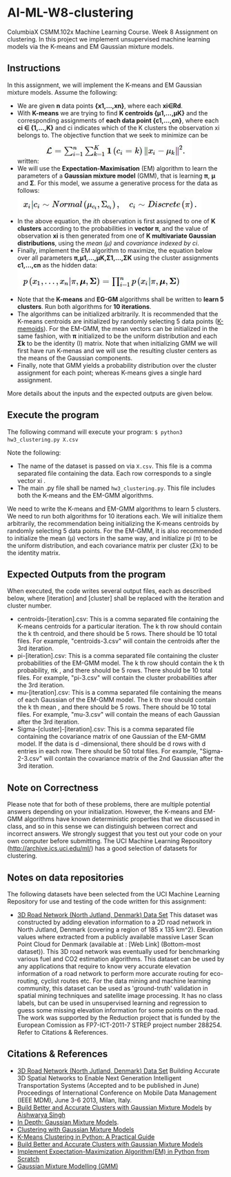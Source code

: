 ﻿# AI-ML-W8-clustering

ColumbiaX CSMM.102x Machine Learning Course. Week 8 Assignment on clustering. In this project we implement unsupervised machine learning models via the K-means and EM Gaussian mixture models.


## Instructions

In this assignment, we will implement the K-means and EM Gaussian mixture models. Assume the following:

- We are given **n** data points **{x1,…,xn}**, where each **xi∈Rd**.
- With **K-means** we are trying to find **K centroids {μ1,…,μK}** and the corresponding assignments of **each data point {c1,…,cn}**, where each **ci ∈ {1,…,K}** and ci indicates which of the K clusters the observation xi belongs to. The objective function that we seek to minimize can be written:
![equation_1: L=∑ni=1∑Kk=11(ci=k)∥xi−μk∥2.](./ref/eq1.JPG?raw=true)
- We will use the **Expectation-Maximisation** (EM) algorithm to learn the parameters of a **Gaussian mixture model** (GMM), that is learning **π**, **μ** and **Σ**. For this model, we assume a generative process for the data as follows:
![equation_2: xi|ci∼Normal(μci,Σci),ci∼Discrete(π).](./ref/eq2.JPG?raw=true)
- In the above equation, the  *ith* observation is first assigned to one of  **K  clusters** according to the probabilities in **vector  π**, and the value of observation  **xi**  is then generated from one of  **K multivariate Gaussian distributions**, using the *mean (μ)* and *covariance indexed by ci*. 
- Finally, implement the EM algorithm to maximize, the equation below over all parameters **π,μ1,…,μK,Σ1,…,ΣK** using the cluster assignments **c1,…,cn** as the hidden data:
![equation_3: p(x1,…,xn|π,μ,Σ)=∏ni=1p(xi|π,μ,Σ).](./ref/eq3.JPG?raw=true)
- Note that the **K-means** and **EG-GM** algorithms shall be written to **learn 5 clusters**. Run both algorithms for **10 iterations**. 
- The algorithms can be initialized arbitrarily. It is recommended that the K-means centroids are initialized by randomly selecting 5 data points ([K-memoids](https://en.wikipedia.org/wiki/K-medoids)). For the EM-GMM, the mean vectors can be initialized in the same fashion, with **π** initialized to be the uniform distribution and each **Σk** to be the identity (I) matrix. Note that when initializing GMM we will first have run K-menas and we will use the resulting cluster centers as the means of the Gaussian components.
- Finally, note that GMM yields a probability distribution over the cluster assignment for each point; whereas K-means gives a single hard assignment.

More details about the inputs and the expected outputs are given below.

## Execute the program

The following command will execute your program:
`$ python3 hw3_clustering.py X.csv`

Note the following:
- The name of the dataset is passed on via `X.csv`. This file is a comma separated file containing the data. Each row corresponds to a single vector xi .
- The main .py file shall be named `hw3_clustering.py`. This file includes both the K-means and the EM-GMM algorithms.

We need to write the K-means and EM-GMM algorithms to learn 5 clusters. We need to run both algorithms for 10 iterations each. We will initialize them arbitrarily, the recommendation being initializing the K-means centroids by randomly selecting 5 data points. For the EM-GMM, it is also recommended to initialize the mean (μ) vectors in the same way, and initialize pi (π) to be the uniform distribution, and each covariance matrix per cluster (Σk) to be the identity matrix. 

## Expected Outputs from the program

When executed, the code writes several output files, each as described below, where [iteration] and [cluster] shall be replaced with the iteration and cluster number.

- centroids-[iteration].csv: This is a comma separated file containing the K-means centroids for a particular iteration. The  k th row should contain the  k th centroid, and there should be 5 rows. There should be 10 total files. For example, "centroids-3.csv" will contain the centroids after the 3rd iteration.
- pi-[iteration].csv: This is a comma separated file containing the cluster probabilities of the EM-GMM model. The  k th row should contain the  k th probability,  πk , and there should be 5 rows. There should be 10 total files. For example, "pi-3.csv" will contain the cluster probabilities after the 3rd iteration.
- mu-[iteration].csv: This is a comma separated file containing the means of each Gaussian of the EM-GMM model. The  k th row should contain the  k th mean , and there should be 5 rows. There should be 10 total files. For example, "mu-3.csv" will contain the means of each Gaussian after the 3rd iteration.
- Sigma-[cluster]-[iteration].csv: This is a comma separated file containing the covariance matrix of one Gaussian of the EM-GMM model. If the data is  d -dimensional, there should be  d  rows with  d  entries in each row. There should be 50 total files. For example, "Sigma-2-3.csv" will contain the covariance matrix of the 2nd Gaussian after the 3rd iteration.


## Note on Correctness

Please note that for both of these problems, there are multiple potential answers depending on your initialization. However, the K-means and EM-GMM algorithms have known deterministic properties that we discussed in class, and so in this sense we can distinguish between correct and incorrect answers. We strongly suggest that you test out your code on your own computer before submitting. The UCI Machine Learning Repository (http://archive.ics.uci.edu/ml/) has a good selection of datasets for clustering.


## Notes on data repositories

The following datasets have been selected from the UCI Machine Learning Repository for use and testing of the code written for this assignment:

- [3D Road Network (North Jutland, Denmark) Data Set](http://archive.ics.uci.edu/ml/datasets/3D+Road+Network+%28North+Jutland%2C+Denmark%29) This dataset was constructed by adding elevation information to a 2D road network in North Jutland, Denmark (covering a region of 185 x 135 km^2). Elevation values where extracted from a publicly available massive Laser Scan Point Cloud for Denmark (available at : [Web Link] (Bottom-most dataset)). This 3D road network was eventually used for benchmarking various fuel and CO2 estimation algorithms. This dataset can be used by any applications that require to know very accurate elevation information of a road network to perform more accurate routing for eco-routing, cyclist routes etc. For the data mining and machine learning community, this dataset can be used as 'ground-truth' validation in spatial mining techniques and satellite image processing. It has no class labels, but can be used in unsupervised learning and regression to guess some missing elevation information for some points on the road. The work was supported by the Reduction project that is funded by the European Comission as FP7-ICT-2011-7 STREP project number 288254. Refer to Citations & References.

## Citations & References

- [3D Road Network (North Jutland, Denmark) Data Set](http://archive.ics.uci.edu/ml/datasets/3D+Road+Network+%28North+Jutland%2C+Denmark%29) Building Accurate 3D Spatial Networks to Enable Next Generation Intelligent Transportation Systems (Accepted and to be published in June) Proceedings of International Conference on Mobile Data Management (IEEE MDM), June 3-6 2013, Milan, Italy.
- [Build Better and Accurate Clusters with Gaussian Mixture Models](https://www.analyticsvidhya.com/blog/2019/10/gaussian-mixture-models-clustering/) by [Aishwarya Singh](https://www.analyticsvidhya.com/blog/author/aishwaryasingh/)
- [In Depth: Gaussian Mixture Models](https://jakevdp.github.io/PythonDataScienceHandbook/05.12-gaussian-mixtures.html).
- [Clustering with Gaussian Mixture Models](https://pythonmachinelearning.pro/clustering-with-gaussian-mixture-models/)
- [K-Means Clustering in Python: A Practical Guide](https://realpython.com/k-means-clustering-python/)
- [Build Better and Accurate Clusters with Gaussian Mixture Models](https://medium.com/analytics-vidhya/build-better-and-accurate-clusters-with-gaussian-mixture-models-ba9851154b1c)
- [Implement Expectation-Maximization Algorithm(EM) in Python from Scratch](https://towardsdatascience.com/implement-expectation-maximization-em-algorithm-in-python-from-scratch-f1278d1b9137)
- [Gaussian Mixture Modelling (GMM)](https://towardsdatascience.com/gaussian-mixture-modelling-gmm-833c88587c7f)